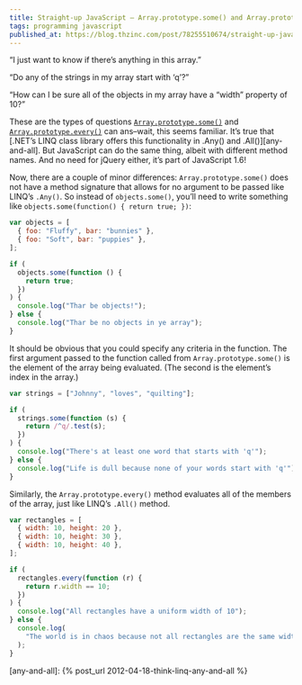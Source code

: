 ```yaml
---
title: Straight-up JavaScript – Array.prototype.some() and Array.prototype.every()
tags: programming javascript
published_at: https://blog.thzinc.com/post/78255510674/straight-up-javascript-arrayprototypesome
---
```


“I just want to know if there’s anything in this array.”

“Do any of the strings in my array start with ‘q’?”

“How can I be sure all of the objects in my array have a “width” property of 10?”

These are the types of questions [`Array.prototype.some()`](https://developer.mozilla.org/en-US/docs/JavaScript/Reference/Global_Objects/Array/some) and [`Array.prototype.every()`](https://developer.mozilla.org/en-US/docs/JavaScript/Reference/Global_Objects/Array/every) can ans–wait, this seems familiar. It’s true that [.NET’s LINQ class library offers this functionality in .Any() and .All()][any-and-all]. But JavaScript can do the same thing, albeit with different method names. And no need for jQuery either, it’s part of JavaScript 1.6!

Now, there are a couple of minor differences: `Array.prototype.some()` does not have a method signature that allows for no argument to be passed like LINQ’s `.Any()`. So instead of `objects.some()`, you’ll need to write something like `objects.some(function() { return true; })`:

```javascript
var objects = [
  { foo: "Fluffy", bar: "bunnies" },
  { foo: "Soft", bar: "puppies" },
];

if (
  objects.some(function () {
    return true;
  })
) {
  console.log("Thar be objects!");
} else {
  console.log("Thar be no objects in ye array");
}
```

It should be obvious that you could specify any criteria in the function. The first argument passed to the function called from `Array.prototype.some()` is the element of the array being evaluated. (The second is the element’s index in the array.)

```javascript
var strings = ["Johnny", "loves", "quilting"];

if (
  strings.some(function (s) {
    return /^q/.test(s);
  })
) {
  console.log("There's at least one word that starts with 'q'");
} else {
  console.log("Life is dull because none of your words start with 'q'");
}
```

Similarly, the `Array.prototype.every()` method evaluates all of the members of the array, just like LINQ’s `.All()` method.

```javascript
var rectangles = [
  { width: 10, height: 20 },
  { width: 10, height: 30 },
  { width: 10, height: 40 },
];

if (
  rectangles.every(function (r) {
    return r.width == 10;
  })
) {
  console.log("All rectangles have a uniform width of 10");
} else {
  console.log(
    "The world is in chaos because not all rectangles are the same width!"
  );
}
```

[any-and-all]: {% post_url 2012-04-18-think-linq-any-and-all %}
